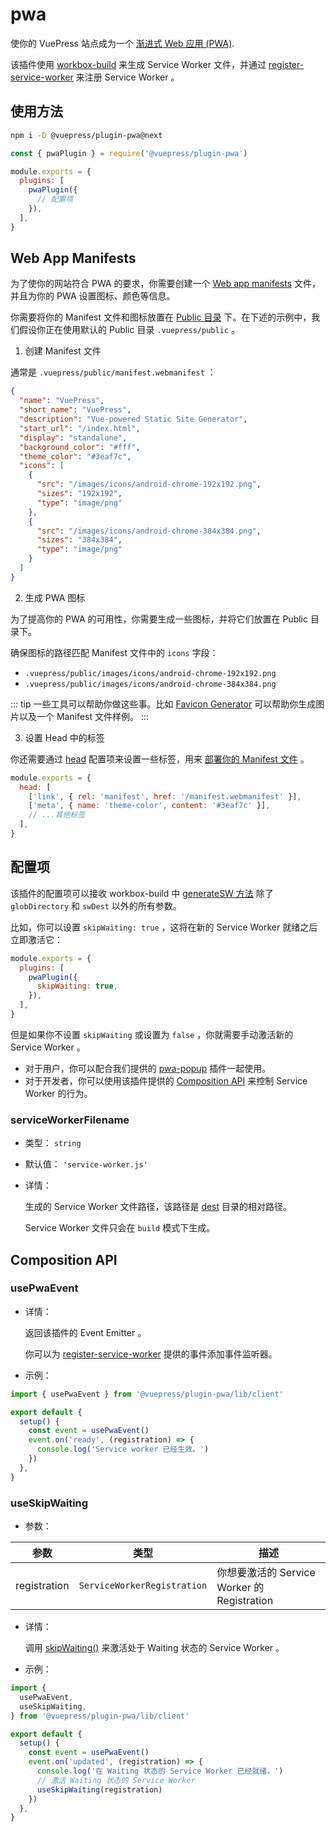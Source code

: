 # pwa

<NpmBadge package="@vuepress/plugin-pwa" />

使你的 VuePress 站点成为一个 [渐进式 Web 应用 (PWA)](https://developer.mozilla.org/zh-CN/docs/Web/Progressive_web_apps).

该插件使用 [workbox-build](https://developers.google.com/web/tools/workbox/modules/workbox-build) 来生成 Service Worker 文件，并通过 [register-service-worker](https://github.com/yyx990803/register-service-worker) 来注册 Service Worker 。

## 使用方法

```bash
npm i -D @vuepress/plugin-pwa@next
```

```js
const { pwaPlugin } = require('@vuepress/plugin-pwa')

module.exports = {
  plugins: [
    pwaPlugin({
      // 配置项
    }),
  ],
}
```

## Web App Manifests

为了使你的网站符合 PWA 的要求，你需要创建一个 [Web app manifests](https://developer.mozilla.org/zh-CN/docs/Web/Manifest) 文件，并且为你的 PWA 设置图标、颜色等信息。

你需要将你的 Manifest 文件和图标放置在 [Public 目录](../../guide/assets.md#public-文件) 下。在下述的示例中，我们假设你正在使用默认的 Public 目录 `.vuepress/public` 。

1. 创建 Manifest 文件

通常是 `.vuepress/public/manifest.webmanifest` ：

```json
{
  "name": "VuePress",
  "short_name": "VuePress",
  "description": "Vue-powered Static Site Generator",
  "start_url": "/index.html",
  "display": "standalone",
  "background_color": "#fff",
  "theme_color": "#3eaf7c",
  "icons": [
    {
      "src": "/images/icons/android-chrome-192x192.png",
      "sizes": "192x192",
      "type": "image/png"
    },
    {
      "src": "/images/icons/android-chrome-384x384.png",
      "sizes": "384x384",
      "type": "image/png"
    }
  ]
}
```

2. 生成 PWA 图标

为了提高你的 PWA 的可用性，你需要生成一些图标，并将它们放置在 Public 目录下。

确保图标的路径匹配 Manifest 文件中的 `icons` 字段：

- `.vuepress/public/images/icons/android-chrome-192x192.png`
- `.vuepress/public/images/icons/android-chrome-384x384.png`

::: tip
一些工具可以帮助你做这些事。比如 [Favicon Generator](https://realfavicongenerator.net/) 可以帮助你生成图片以及一个 Manifest 文件样例。
:::

3. 设置 Head 中的标签

你还需要通过 [head](../config.md#head) 配置项来设置一些标签，用来 [部署你的 Manifest 文件](https://developer.mozilla.org/en-US/docs/Web/Manifest#deploying_a_manifest_with_the_link_tag) 。

```js
module.exports = {
  head: [
    ['link', { rel: 'manifest', href: '/manifest.webmanifest' }],
    ['meta', { name: 'theme-color', content: '#3eaf7c' }],
    // ...其他标签
  ],
}
```

## 配置项

该插件的配置项可以接收 workbox-build 中 [generateSW 方法](https://developers.google.com/web/tools/workbox/reference-docs/latest/module-workbox-build#.generateSW) 除了 `globDirectory` 和 `swDest` 以外的所有参数。

比如，你可以设置 `skipWaiting: true` ，这将在新的 Service Worker 就绪之后立即激活它：

```js
module.exports = {
  plugins: [
    pwaPlugin({
      skipWaiting: true,
    }),
  ],
}
```

但是如果你不设置 `skipWaiting` 或设置为 `false` ，你就需要手动激活新的 Service Worker 。

- 对于用户，你可以配合我们提供的 [pwa-popup](./pwa-popup.md) 插件一起使用。
- 对于开发者，你可以使用该插件提供的 [Composition API](#composition-api) 来控制 Service Worker 的行为。

### serviceWorkerFilename

- 类型： `string`

- 默认值： `'service-worker.js'`

- 详情：

  生成的 Service Worker 文件路径，该路径是 [dest](../config.md#dest) 目录的相对路径。

  Service Worker 文件只会在 `build` 模式下生成。

## Composition API

### usePwaEvent

- 详情：

  返回该插件的 Event Emitter 。

  你可以为 [register-service-worker](https://github.com/yyx990803/register-service-worker) 提供的事件添加事件监听器。

- 示例：

```ts
import { usePwaEvent } from '@vuepress/plugin-pwa/lib/client'

export default {
  setup() {
    const event = usePwaEvent()
    event.on('ready', (registration) => {
      console.log('Service worker 已经生效。')
    })
  },
}
```

### useSkipWaiting

- 参数：

|  参数         | 类型                        | 描述                                       |
| ------------ | --------------------------- | ----------------------------------------- |
| registration | `ServiceWorkerRegistration` | 你想要激活的 Service Worker 的 Registration  |

- 详情：

  调用 [skipWaiting()](https://developer.mozilla.org/en-US/docs/Web/API/ServiceWorkerGlobalScope/skipWaiting) 来激活处于 Waiting 状态的 Service Worker 。

- 示例：

```ts
import {
  usePwaEvent,
  useSkipWaiting,
} from '@vuepress/plugin-pwa/lib/client'

export default {
  setup() {
    const event = usePwaEvent()
    event.on('updated', (registration) => {
      console.log('在 Waiting 状态的 Service Worker 已经就绪。')
      // 激活 Waiting 状态的 Service Worker
      useSkipWaiting(registration)
    })
  },
}
```
